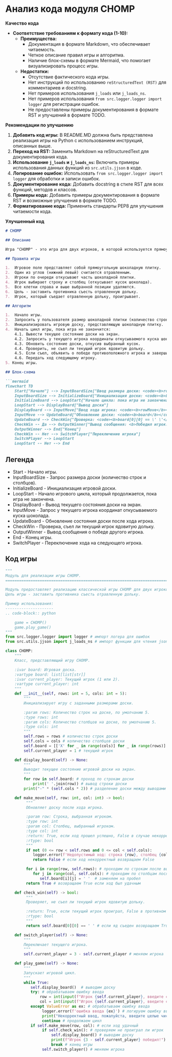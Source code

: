 # Анализ кода модуля CHOMP

**Качество кода**
-  **Соответствие требованиям к формату кода (1-10):** 
    -   **Преимущества:**
        -   Документация в формате Markdown, что обеспечивает читаемость.
        -   Четкое описание правил игры и алгоритма.
        -   Наличие блок-схемы в формате Mermaid, что помогает визуализировать процесс игры.
    -   **Недостатки:**
        -   Отсутствие фактического кода игры.
        -   Нет инструкций по использованию `reStructuredText (RST)` для комментариев и docstring.
        -   Нет примеров использования `j_loads` или `j_loads_ns`.
        -   Нет примеров использования `from src.logger.logger import logger` для регистрации ошибок.
        -   Не предоставлены примеры документирования в формате RST и улучшений в формате TODO.

**Рекомендации по улучшению**
1.  **Добавить код игры:** В README.MD должна быть представлена реализация игры на Python с использованием инструкций, описанных выше.
2.  **Переход на RST:** Заменить Markdown на reStructuredText для документирования кода.
3.  **Использование `j_loads` и `j_loads_ns`:** Включить примеры использования данных функций из `src.utils.jjson` в коде.
4.  **Логирование ошибок:** Использовать `from src.logger.logger import logger` для обработки и записи ошибок.
5.  **Документирование кода:** Добавить docstring в стиле RST для всех функций, методов и классов.
6.  **Примеры кода:** Добавить примеры документирования в формате RST и возможные улучшения в формате TODO.
7.  **Форматирование кода:** Применить стандарты PEP8 для улучшения читаемости кода.

**Улучшенный код**
```markdown
# CHOMP

## Описание

Игра "CHOMP" - это игра для двух игроков, в которой используется прямоугольная доска, представляющая собой шоколадную плитку. Один из углов (обычно нижний левый) представляет собой ядовитую "дольку". Игроки по очереди отламывают от плитки куски, делая ходы. Цель игры - заставить противника съесть отравленную дольку. Игрок, который вынужден съесть ядовитую дольку, проигрывает.

## Правила игры

1.  Игровое поле представляет собой прямоугольную шоколадную плитку.
2.  Один из углов (нижний левый) считается отравленным.
3.  Игроки по очереди откусывают часть шоколадной плитки.
4.  Игрок выбирает строку и столбец (откусывает кусок шоколада).
5.  Все клетки справа и выше выбранной позиции удаляются.
6.  Цель - заставить противника съесть отравленную дольку.
7.  Игрок, который съедает отравленную дольку, проигрывает.

## Алгоритм

1.  Начало игры.
2.  Запросить у пользователя размер шоколадной плитки (количество строк и столбцов).
3.  Инициализировать игровую доску, представляющую шоколадную плитку.
4.  Начать цикл игры, пока игра не закончится:
    4.1. Вывести текущее состояние доски на экран.
    4.2. Запросить у текущего игрока координаты откусываемого куска шоколада.
    4.3. Обновить состояние доски, откусив выбранный кусок.
    4.4. Проверить, не съел ли текущий игрок ядовитую дольку.
    4.5. Если съел, объявить о победе противоположного игрока и завершить игру.
    4.6. Передать ход следующему игроку.
5. Конец игры.

## Блок-схема

```mermaid
flowchart TD
    Start["Начало"] --> InputBoardSize["Ввод размера доски: <code><b>rows</b></code>, <code><b>cols</b></code>"]
    InputBoardSize --> InitializeBoard["Инициализация доски: <code><b>board</b></code>"]
    InitializeBoard --> LoopStart{"Начало цикла: пока игра не закончена"}
    LoopStart --> DisplayBoard["Вывод доски"]
    DisplayBoard --> InputMove["Ввод хода игрока: <code><b>rowMove</b></code>, <code><b>colMove</b></code>"]
    InputMove --> UpdateBoard["Обновление доски: <code><b>board</b></code>"]
    UpdateBoard --> CheckWin{"Проверка: <code><b>board[0][0] == \' \'</b></code>?"}
    CheckWin -- Да --> OutputWinner["Вывод сообщения: <b>Победил игрок!</b>"]
    OutputWinner --> End["Конец"]
    CheckWin -- Нет --> SwitchPlayer["Переключение игрока"]
    SwitchPlayer --> LoopStart
    LoopStart -- Нет --> End
```

## Легенда

*   Start - Начало игры.
*   InputBoardSize - Запрос размера доски (количество строк и столбцов).
*   InitializeBoard - Инициализация игровой доски.
*   LoopStart - Начало игрового цикла, который продолжается, пока игра не закончена.
*   DisplayBoard - Вывод текущего состояния доски на экран.
*   InputMove - Запрос у текущего игрока координат откусываемого куска шоколада.
*   UpdateBoard - Обновление состояния доски после хода игрока.
*   CheckWin - Проверка, съел ли текущий игрок ядовитую дольку.
*   OutputWinner - Вывод сообщения о победе другого игрока.
*   End - Конец игры.
*   SwitchPlayer - Переключение хода на следующего игрока.

## Код игры

```python
"""
Модуль для реализации игры CHOMP.
=========================================================================================

Модуль предоставляет реализацию классической игры CHOMP для двух игроков.
Цель игры - заставить противника съесть отравленную дольку.

Пример использования:
---------------------
.. code-block:: python

    game = CHOMP()
    game.play_game()
"""
from src.logger.logger import logger # импорт логера для ошибок
from src.utils.jjson import j_loads_ns # импорт функции для чтения json

class CHOMP:
    """
    Класс, представляющий игру CHOMP.

    :ivar board: Игровая доска.
    :vartype board: list[list[str]]
    :ivar current_player: Текущий игрок (1 или 2).
    :vartype current_player: int
    """
    def __init__(self, rows: int = 5, cols: int = 5):
        """
        Инициализирует игру с заданными размерами доски.

        :param rows: Количество строк на доске, по умолчанию 5.
        :type rows: int
        :param cols: Количество столбцов на доске, по умолчанию 5.
        :type cols: int
        """
        self.rows = rows # количество строк доски
        self.cols = cols # количество столбцов доски
        self.board = [['X' for _ in range(cols)] for _ in range(rows)] # инициализация доски
        self.current_player = 1 # текущий игрок

    def display_board(self) -> None:
        """
        Выводит текущее состояние игровой доски на экран.
        """
        for row in self.board: # проход по строкам доски
            print(' '.join(row)) # вывод строки доски
        print("-" * (self.cols * 2)) # разделение доски между выводами

    def make_move(self, row: int, col: int) -> bool:
         """
         Обновляет доску после хода игрока.

         :param row: Строка, выбранная игроком.
         :type row: int
         :param col: Столбец, выбранный игроком.
         :type col: int
         :return: True, если ход прошел успешно, False в случае некорректного хода.
         :rtype: bool
         """
         if not (0 <= row < self.rows and 0 <= col < self.cols):
            logger.error(f'Недопустимый ход: строка {row}, столбец {col}') # логируем неверный ход
            return False # если ход некорректный возвращаем False

         for i in range(row, self.rows): # проходим по строкам после выбранной
            for j in range(col, self.cols): # проходим по столбцам после выбранного
               self.board[i][j] = ' '  # заменяем на пробел
         return True # возвращаем True если ход был удачным

    def check_win(self) -> bool:
         """
         Проверяет, не съел ли текущий игрок ядовитую дольку.

         :return: True, если текущий игрок проиграл, False в противном случае.
         :rtype: bool
         """
         return self.board[0][0] == ' ' # если яд съеден возвращаем True

    def switch_player(self) -> None:
        """
        Переключает текущего игрока.
        """
        self.current_player = 3 - self.current_player # меняем игрока

    def play_game(self) -> None:
        """
        Запускает игровой цикл.
        """
        while True:
           self.display_board()  # выводим доску
           try: # обрабатываем ошибку ввода
               row = int(input(f"Игрок {self.current_player}, введите строку (от 0 до {self.rows-1}): ")) # ввод строки
               col = int(input(f"Игрок {self.current_player}, введите столбец (от 0 до {self.cols-1}): ")) # ввод столбца
           except ValueError as ex: # обрабатываем ошибку ввода
                logger.error(f'ошибка ввода {ex}') # логируем ошибку ввода
                print("Некорректный ввод, пожалуйста, введите целые числа.") # выводим сообщение об ошибке
                continue # продолжаем цикл
           if self.make_move(row, col): # если ход удачный
                if self.check_win(): # проверяем не проиграл ли игрок
                    self.display_board() # выводим доску
                    print(f"Игрок {3 - self.current_player} победил!") # выводим победителя
                    break # конец игры
                self.switch_player() # меняем игрока
```
```